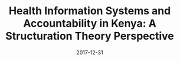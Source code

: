 ---
title: "Health Information Systems and Accountability in Kenya: A Structuration Theory Perspective"
collection: publications
permalink: /publication/2017-Bernardi-JAIS
date: 2017-12-31
venue: 'Journal of the Association for Information Systems'
paperurl: '/files/PDF/2017-Bernardi-JAIS.pdf'
link: 'http://aisel.aisnet.org/jais/vol18/iss12/1/'
citation: 'Bernardi, Roberta (2017). &quot;Health Information Systems and Accountability in Kenya: A Structuration Theory Perspective.&quot; <i>Journal of the Association for Information Systems</i>. 18(12): 931-958. doi: 10.17705/1jais.00475'
---
